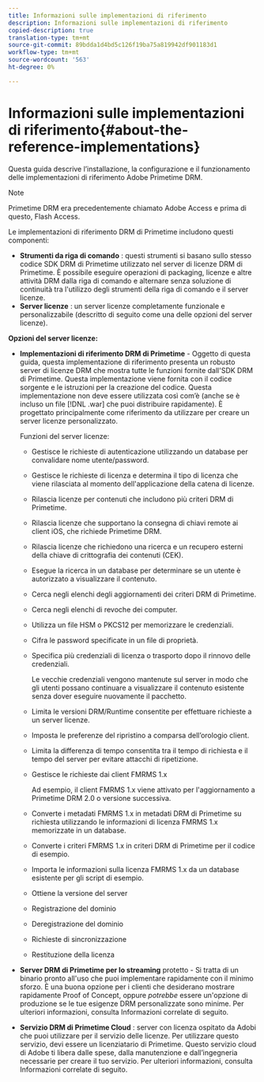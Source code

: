 ```yaml
---
title: Informazioni sulle implementazioni di riferimento
description: Informazioni sulle implementazioni di riferimento
copied-description: true
translation-type: tm+mt
source-git-commit: 89bdda1d4bd5c126f19ba75a819942df901183d1
workflow-type: tm+mt
source-wordcount: '563'
ht-degree: 0%

---
```



# Informazioni sulle implementazioni di riferimento{#about-the-reference-implementations}

Questa guida descrive l’installazione, la configurazione e il funzionamento delle implementazioni di riferimento Adobe Primetime DRM.

>[!NOTE]
>
>Primetime DRM era precedentemente chiamato Adobe Access e prima di questo, Flash Access.

Le implementazioni di riferimento DRM di Primetime includono questi componenti:

* **Strumenti da riga di comando** : questi strumenti si basano sullo stesso codice SDK DRM di Primetime utilizzato nel server di licenze DRM di Primetime. È possibile eseguire operazioni di packaging, licenze e altre attività DRM dalla riga di comando e alternare senza soluzione di continuità tra l&#39;utilizzo degli strumenti della riga di comando e il server licenze.
* **Server licenze** : un server licenze completamente funzionale e personalizzabile (descritto di seguito come una delle opzioni del server licenze).

**Opzioni del server licenze:**

* **Implementazioni di riferimento DRM di Primetime**  - Oggetto di questa guida, questa implementazione di riferimento presenta un robusto server di licenze DRM che mostra tutte le funzioni fornite dall&#39;SDK DRM di Primetime. Questa implementazione viene fornita con il codice sorgente e le istruzioni per la creazione del codice. Questa implementazione non deve essere utilizzata così com’è (anche se è incluso un file [!DNL .war] che puoi distribuire rapidamente). È progettato principalmente come riferimento da utilizzare per creare un server licenze personalizzato.

   Funzioni del server licenze:

   * Gestisce le richieste di autenticazione utilizzando un database per convalidare nome utente/password.
   * Gestisce le richieste di licenza e determina il tipo di licenza che viene rilasciata al momento dell&#39;applicazione della catena di licenze.
   * Rilascia licenze per contenuti che includono più criteri DRM di Primetime.
   * Rilascia licenze che supportano la consegna di chiavi remote ai client iOS, che richiede Primetime DRM.
   * Rilascia licenze che richiedono una ricerca e un recupero esterni della chiave di crittografia dei contenuti (CEK).
   * Esegue la ricerca in un database per determinare se un utente è autorizzato a visualizzare il contenuto.
   * Cerca negli elenchi degli aggiornamenti dei criteri DRM di Primetime.
   * Cerca negli elenchi di revoche dei computer.
   * Utilizza un file HSM o PKCS12 per memorizzare le credenziali.
   * Cifra le password specificate in un file di proprietà.
   * Specifica più credenziali di licenza o trasporto dopo il rinnovo delle credenziali.

      Le vecchie credenziali vengono mantenute sul server in modo che gli utenti possano continuare a visualizzare il contenuto esistente senza dover eseguire nuovamente il pacchetto.
   * Limita le versioni DRM/Runtime consentite per effettuare richieste a un server licenze.
   * Imposta le preferenze del ripristino a comparsa dell’orologio client.
   * Limita la differenza di tempo consentita tra il tempo di richiesta e il tempo del server per evitare attacchi di ripetizione.
   * Gestisce le richieste dai client FMRMS 1.x

      Ad esempio, il client FMRMS 1.x viene attivato per l&#39;aggiornamento a Primetime DRM 2.0 o versione successiva.
   * Converte i metadati FMRMS 1.x in metadati DRM di Primetime su richiesta utilizzando le informazioni di licenza FMRMS 1.x memorizzate in un database.
   * Converte i criteri FMRMS 1.x in criteri DRM di Primetime per il codice di esempio.
   * Importa le informazioni sulla licenza FMRMS 1.x da un database esistente per gli script di esempio.
   * Ottiene la versione del server
   * Registrazione del dominio
   * Deregistrazione del dominio
   * Richieste di sincronizzazione
   * Restituzione della licenza

* **Server DRM di Primetime per lo streaming**  protetto - Si tratta di un binario pronto all&#39;uso che puoi implementare rapidamente con il minimo sforzo. È una buona opzione per i clienti che desiderano mostrare rapidamente Proof of Concept, oppure *potrebbe* essere un&#39;opzione di produzione se le tue esigenze DRM personalizzate sono minime. Per ulteriori informazioni, consulta Informazioni correlate di seguito.

* **Servizio DRM di Primetime Cloud** : server con licenza ospitato da Adobi che puoi utilizzare per il servizio delle licenze. Per utilizzare questo servizio, devi essere un licenziatario di Primetime. Questo servizio cloud di Adobe ti libera dalle spese, dalla manutenzione e dall’ingegneria necessarie per creare il tuo servizio. Per ulteriori informazioni, consulta Informazioni correlate di seguito.

